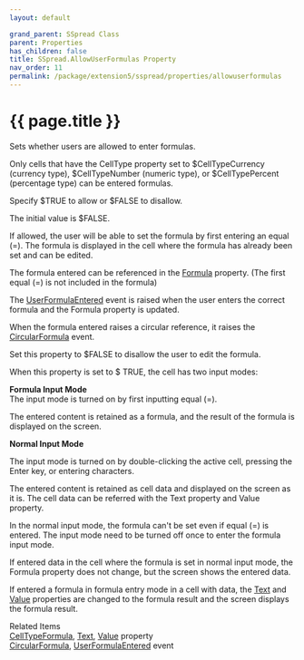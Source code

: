 ```yaml
---
layout: default

grand_parent: SSpread Class
parent: Properties
has_children: false
title: SSpread.AllowUserFormulas Property
nav_order: 11
permalink: /package/extension5/sspread/properties/allowuserformulas
---
```

# {{ page.title }}

Sets whether users are allowed to enter formulas.

Only cells that have the CellType property set to $CellTypeCurrency (currency type), $CellTypeNumber (numeric type), or $CellTypePercent (percentage type) can be entered formulas.

Specify $TRUE to allow or $FALSE to disallow.

The initial value is $FALSE.

If allowed, the user will be able to set the formula by first entering an equal (=). The formula is displayed in the cell where the formula has already been set and can be edited.

The formula entered can be referenced in the <a href="/package/extension5/sspread/properties/formula">Formula</a> property. (The first equal (=) is not included in the formula)

The <a href="/package/extension5/sspread/events/userformulaentered">UserFormulaEntered</a> event is raised when the user enters the correct formula and the Formula property is updated.

When the formula entered raises a circular reference, it raises the <a href="/package/extension5/sspread/events/circularformula">CircularFormula</a> event.

Set this property to $FALSE to disallow the user to edit the formula.

When this property is set to $ TRUE, the cell has two input modes:

**Formula Input Mode**<br>
The input mode is turned on by first inputting equal (=).

The entered content is retained as a formula, and the result of the formula is displayed on the screen.

**Normal Input Mode**<br>

The input mode is turned on by double-clicking the active cell, pressing the Enter key, or entering characters.

The entered content is retained as cell data and displayed on the screen as it is. The cell data can be referred with the Text property and Value property.

In the normal input mode, the formula can't be set even if equal (=) is entered. The input mode need to be turned off once to enter the formula input mode.

If entered data in the cell where the formula is set in normal input mode, the Formula property does not change, but the screen shows the entered data.

If entered a formula in formula entry mode in a cell with data, the <a href="/package/extension5/sspread/properties/text">Text</a> and <a href="/package/extension5/sspread/properties/value">Value</a> properties are changed to the formula result and the screen displays the formula result.

Related Items<br>
<a href="/package/extension5/sspread/properties/celltype">CellType</a><a href="/package/extension5/sspread/properties/formula">Formula</a>, <a href="/package/extension5/sspread/properties/text">Text</a>, <a href="/package/extension5/sspread/properties/value">Value</a> property <br>
<a href="/package/extension5/sspread/events/circularformula">CircularFormula</a>, <a href="/package/extension5/sspread/events/userformulaentered">UserFormulaEntered</a> event